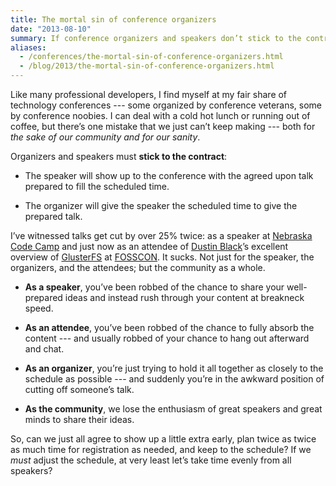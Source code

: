 ```yaml
---
title: The mortal sin of conference organizers
date: "2013-08-10"
summary: If conference organizers and speakers don’t stick to the contract, things can get messy with talks cut by more than 25%.
aliases:
  - /conferences/the-mortal-sin-of-conference-organizers.html
  - /blog/2013/the-mortal-sin-of-conference-organizers.html
---
```


Like many professional developers, I find myself at my fair share of technology conferences --- some organized by conference veterans, some by conference noobies. I can deal with a cold hot lunch or running out of coffee, but there’s one mistake that we just can’t keep making --- both for *the sake of our community and for our sanity*.

Organizers and speakers must **stick to the contract**:

 - The speaker will show up to the conference with the agreed upon talk prepared to fill the scheduled time.

 - The organizer will give the speaker the scheduled time to give the prepared talk.

I’ve witnessed talks get cut by over 25% twice: as a speaker at [Nebraska Code Camp](http://nebraskacodecamp.com) and just now as an attendee of [Dustin Black](https://twitter.com/dustinlblack)’s excellent overview of [GlusterFS](http://www.gluster.org/) at [FOSSCON](http://fosscon.org/). It sucks. Not just for the speaker, the organizers, and the attendees; but the community as a whole.

 - **As a speaker**, you’ve been robbed of the chance to share your well-prepared ideas and instead rush through your content at breakneck speed.

 - **As an attendee**, you’ve been robbed of the chance to fully absorb the content --- and usually robbed of your chance to hang out afterward and chat.

 - **As an organizer**, you’re just trying to hold it all together as closely to the schedule as possible --- and suddenly you’re in the awkward position of cutting off someone’s talk.

 - **As the community**, we lose the enthusiasm of great speakers and great minds to share their ideas.

So, can we just all agree to show up a little extra early, plan twice as twice as much time for registration as needed, and keep to the schedule? If we *must* adjust the schedule, at very least let’s take time evenly from all speakers?
